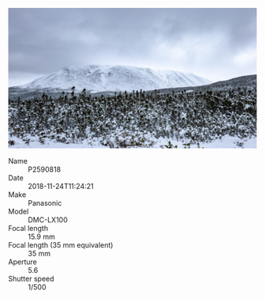 [![P2590818](/photos/hd/P2590818.jpg)](/photos/full/P2590818.jpg?raw=true)

<dl>
  <dt>Name</dt>
  <dd>P2590818</dd>
  <dt>Date</dt>
  <dd>2018-11-24T11:24:21</dd>
  <dt>Make</dt>
  <dd>Panasonic</dd>
  <dt>Model</dt>
  <dd>DMC-LX100</dd>
  <dt>Focal length</dt>
  <dd>15.9 mm</dd>
  <dt>Focal length (35 mm equivalent)</dt>
  <dd>35 mm</dd>
  <dt>Aperture</dt>
  <dd>5.6</dd>
  <dt>Shutter speed</dt>
  <dd>1/500</dd>
</dl>
